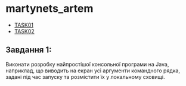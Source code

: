 # martynets_artem
+ [TASK01](#TASK01)
+ [TASK02](#TASK02)
## Завдання 1:
Виконати розробку найпростішої консольної програми на Java, наприклад, що виводить на екран усі аргументи командного рядка, задані під час запуску та розмістити їх у локальному сховищі.
